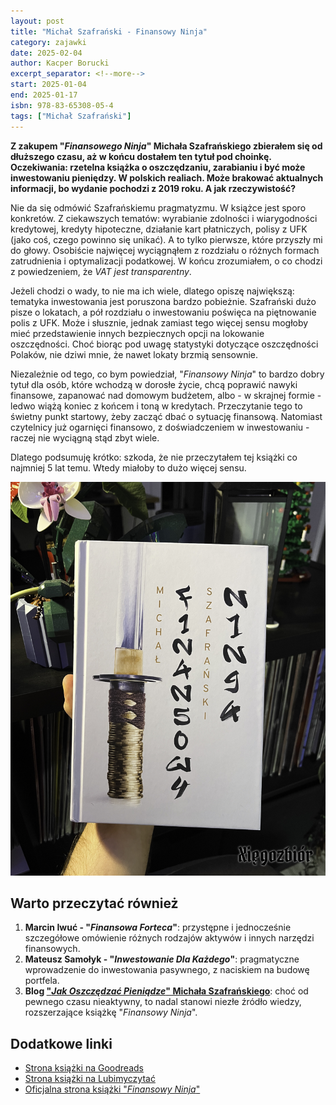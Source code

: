 ```yaml
---
layout: post
title: "Michał Szafrański - Finansowy Ninja"
category: zajawki
date: 2025-02-04
author: Kacper Borucki
excerpt_separator: <!--more-->
start: 2025-01-04
end: 2025-01-17
isbn: 978-83-65308-05-4
tags: ["Michał Szafrański"]
---
```


**Z zakupem "*Finansowego Ninja*" Michała Szafrańskiego zbierałem się od dłuższego czasu, aż w końcu dostałem ten tytuł pod choinkę. Oczekiwania: rzetelna książka o oszczędzaniu, zarabianiu i być może inwestowaniu pieniędzy. W polskich realiach. Może brakować aktualnych informacji, bo wydanie pochodzi z 2019 roku. A jak rzeczywistość?**

<!--more-->

Nie da się odmówić Szafrańskiemu pragmatyzmu. W książce jest sporo konkretów. Z ciekawszych tematów: wyrabianie zdolności i wiarygodności kredytowej, kredyty hipoteczne, działanie kart płatniczych, polisy z UFK (jako coś, czego powinno się unikać). A to tylko pierwsze, które przyszły mi do głowy. Osobiście najwięcej wyciągnąłem z rozdziału o różnych formach zatrudnienia i optymalizacji podatkowej. W końcu zrozumiałem, o co chodzi z powiedzeniem, że *VAT jest transparentny*.

Jeżeli chodzi o wady, to nie ma ich wiele, dlatego opiszę największą: tematyka inwestowania jest poruszona bardzo pobieżnie. Szafrański dużo pisze o lokatach, a pół rozdziału o inwestowaniu poświęca na piętnowanie polis z UFK. Może i słusznie, jednak zamiast tego więcej sensu mogłoby mieć przedstawienie innych bezpiecznych opcji na lokowanie oszczędności. Choć biorąc pod uwagę statystyki dotyczące oszczędności Polaków, nie dziwi mnie, że nawet lokaty brzmią sensownie.

Niezależnie od tego, co bym powiedział, "*Finansowy Ninja*" to bardzo dobry tytuł dla osób, które wchodzą w dorosłe życie, chcą poprawić nawyki finansowe, zapanować nad domowym budżetem, albo - w skrajnej formie - ledwo wiążą koniec z końcem i toną w kredytach. Przeczytanie tego to świetny punkt startowy, żeby zacząć dbać o sytuację finansową. Natomiast czytelnicy już ogarnięci finansowo, z doświadczeniem w inwestowaniu - raczej nie wyciągną stąd zbyt wiele.

Dlatego podsumuję krótko: szkoda, że nie przeczytałem tej książki co najmniej 5 lat temu. Wtedy miałoby to dużo więcej sensu.

![Okładka książki "*Finansowy Ninja*"](/assets/xiazki/michal_szafranski_finansowy_ninja.jpg)

## Warto przeczytać również

1. **Marcin Iwuć - "*Finansowa Forteca*"**: przystępne i jednocześnie szczegółowe omówienie różnych rodzajów aktywów i innych narzędzi finansowych.
2. **Mateusz Samołyk - "*Inwestowanie Dla Każdego*"**: pragmatyczne wprowadzenie do inwestowania pasywnego, z naciskiem na budowę portfela.
3. **Blog ["*Jak Oszczędzać Pieniądze*" Michała Szafrańskiego](https://jakoszczedzacpieniadze.pl/)**: choć od pewnego czasu nieaktywny, to nadal stanowi niezłe źródło wiedzy, rozszerzające książkę "*Finansowy Ninja*".

## Dodatkowe linki

- [Strona książki na Goodreads](https://www.goodreads.com/book/show/53005904-finansowy-ninja)
- [Strona książki na Lubimyczytać](https://lubimyczytac.pl/ksiazka/314304/finansowy-ninja)
- [Oficjalna strona książki "*Finansowy Ninja*"](https://finansowyninja.pl/)
